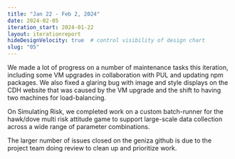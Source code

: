 ```yaml
---
title: "Jan 22 - Feb 2, 2024"
date: 2024-02-05
iteration_start: 2024-01-22
layout: iterationreport
hideDesignVelocity: true  # control visibility of design chart
slug: "05"
---
```


We made a lot of progress on a number of maintenance tasks this iteration, including some VM upgrades in collaboration with PUL and updating npm packages. We also fixed a glaring bug with image and style displays on the CDH website that was caused by the VM upgrade and the shift to having two machines for load-balancing.

On Simulating Risk, we completed work on a custom batch-runner for the hawk/dove multi risk attitude game to support large-scale data collection across a wide range of parameter combinations. 

The larger number of issues closed on the geniza github is due to the project team doing review to clean up and prioritize work. 








